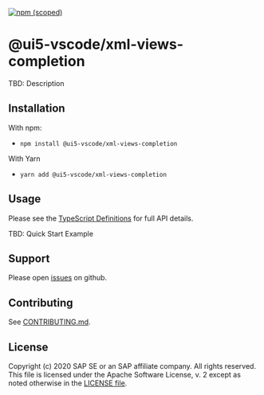 [![npm (scoped)](https://img.shields.io/npm/v/@ui5-vscode/xml-views-completion.svg)](https://www.npmjs.com/package/@ui5-vscode/xml-views-completion)

# @ui5-vscode/xml-views-completion

TBD: Description

## Installation

With npm:

- `npm install @ui5-vscode/xml-views-completion`

With Yarn

- `yarn add @ui5-vscode/xml-views-completion`

## Usage

Please see the [TypeScript Definitions](./api.d.ts) for full API details.

TBD: Quick Start Example

## Support

Please open [issues](https://github.com/SAP/ui5-vscode/issues) on github.

## Contributing

See [CONTRIBUTING.md](./CONTRIBUTING.md).

## License

Copyright (c) 2020 SAP SE or an SAP affiliate company. All rights reserved.
This file is licensed under the Apache Software License, v. 2 except as noted otherwise in the [LICENSE file](../../LICENSE).
